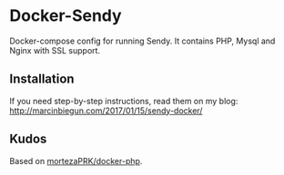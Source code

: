 # Docker-Sendy

Docker-compose config for running Sendy. It contains PHP, Mysql and Nginx with SSL support.

## Installation

If you need step-by-step instructions, read them on my blog: http://marcinbiegun.com/2017/01/15/sendy-docker/

## Kudos

Based on [mortezaPRK/docker-php](https://github.com/mortezaPRK/docker-php).
